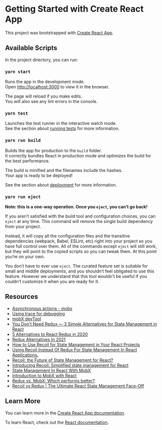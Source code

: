# Getting Started with Create React App

This project was bootstrapped with [Create React App](https://github.com/facebook/create-react-app).

## Available Scripts

In the project directory, you can run:

### `yarn start`

Runs the app in the development mode.\
Open [http://localhost:3000](http://localhost:3000) to view it in the browser.

The page will reload if you make edits.\
You will also see any lint errors in the console.

### `yarn test`

Launches the test runner in the interactive watch mode.\
See the section about [running tests](https://facebook.github.io/create-react-app/docs/running-tests) for more information.

### `yarn run build`

Builds the app for production to the `build` folder.\
It correctly bundles React in production mode and optimizes the build for the best performance.

The build is minified and the filenames include the hashes.\
Your app is ready to be deployed!

See the section about [deployment](https://facebook.github.io/create-react-app/docs/deployment) for more information.

### `yarn run eject`

**Note: this is a one-way operation. Once you `eject`, you can’t go back!**

If you aren’t satisfied with the build tool and configuration choices, you can `eject` at any time. This command will remove the single build dependency from your project.

Instead, it will copy all the configuration files and the transitive dependencies (webpack, Babel, ESLint, etc) right into your project so you have full control over them. All of the commands except `eject` will still work, but they will point to the copied scripts so you can tweak them. At this point you’re on your own.

You don’t have to ever use `eject`. The curated feature set is suitable for small and middle deployments, and you shouldn’t feel obligated to use this feature. However we understand that this tool wouldn’t be useful if you couldn’t customize it when you are ready for it.

## Resources

- [Asynchronous actions - mobx](https://mobx.js.org/actions.html#asynchronous-actions)
- [Using trace for debugging](https://mobx.js.org/analyzing-reactivity.html)
- [mobX devTool](https://github.com/mobxjs/mobx-devtools)
- [You Don’t Need Redux — 3 Simple Alternatives for State Management in React](https://blog.devgenius.io/you-dont-need-redux-3-simple-alternatives-for-state-management-in-react-af1412318f3)
- [5 Alternatives to React Redux in 2020](https://blog.bitsrc.io/redux-react-alternatives-c1733793a339)
- [Redux Alternatives In 2021](https://blog.openreplay.com/redux-alternatives-in-2021/)
- [How to Use Recoil for State Management in Your React Projects](https://www.freecodecamp.org/news/how-to-use-recoil-for-state-management-in-your-react-projects/)
- [Using Recoil Instead Of Redux For State Management In React Applications.](https://blog.openreplay.com/using-recoil-instead-of-redux-for-state-management-in-react-applications/)
- [Recoil: the Future of State Management for React?](https://www.syncfusion.com/blogs/post/recoil-the-future-of-state-management-for-react.aspx)
- [Introducing Recoil: Simplified state management for React](https://blog.logrocket.com/simple-state-management-react-recoil/)
- [State Management In React With MobX](https://blog.openreplay.com/state-management-in-react-with-mobx/)
- [Introduction to MobX with React](https://blog.logrocket.com/introduction-to-mobx-with-react/)
- [Redux vs. MobX: Which performs better?](https://blog.logrocket.com/redux-vs-mobx/)
- [Recoil vs Redux | The Ultimate React State Management Face-Off](https://medium.com/@chandan.reddy/react-recoil-vs-redux-the-ultimate-react-state-management-face-off-188a729a70ee)

## Learn More

You can learn more in the [Create React App documentation](https://facebook.github.io/create-react-app/docs/getting-started).

To learn React, check out the [React documentation](https://reactjs.org/).
